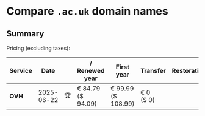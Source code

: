 # Compare `.ac.uk` domain names

## Summary

Pricing (excluding taxes):

| Service | Date |  | / Renewed year | First year | Transfer | Restoration |
|--|--|--|--|--|--|--|
| **OVH** | 2025-06-22 | 🏆 | € 84.79<br>($ 94.09) | € 99.99<br>($ 108.99) | € 0<br>($ 0) |  |

